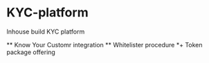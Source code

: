 # KYC-platform
Inhouse build KYC platform

** Know Your Customr integration
** Whitelister procedure
*+ Token package offering
